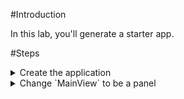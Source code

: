 #Introduction

In this lab, you'll generate a starter app.

#Steps

<details>
<summary>Create the application</summary>

Use a terminal window to navigate to the root of your Neo workspace, 
and run the following command. **Important:** Rather than taking all defaults, you _must_ choose the GoogleMaps option.

    npm run create-app-training

Name the app `Yelp`.

If you run the app you'll get a runtime error telling you the api key is missing.
You add the API key in the next step.

    Google Maps JavaScript API warning: NoApiKeys

??Add the Google Maps API key

Edit `apps/yelp/neo-config.json` and add an entry for _googleMapsApiKey_.

<pre style="color:lightgray;">
{
    "appPath": "../../apps/yelp/app.mjs",
    "basePath": "../../",
    "environment": "development",
    "mainPath": "../node_modules/neo.mjs/src/Main.mjs",
    "mainThreadAddons": [
        "DragDrop",
        "GoogleMaps",
        "Stylesheet"
    ],
    <span style="font-weight:bold;color:limegreen">"googleMapsApiKey": "AIzaSyCRj-EPE3H7PCzZtYCmDzln6sj7uPCGohA",</span>
    "workerBasePath": "../../node_modules/neo.mjs/src/worker/"
}
</pre>

Refresh your browser window and you should see the starter app without any warnings.
</details>

<details>
<summary>Change `MainView` to be a panel</summary>

Replace the entire contents of `MainView` with this code. 

<pre class="runnable readonly text">
import Base from '../../../node_modules/neo.mjs/src/container/Panel.mjs';
import Controller from './MainViewController.mjs';
import ViewModel from './MainViewModel.mjs';

class MainView extends Base {
    static config = {
        className: 'Junk.view.MainView',

        controller: {module: Controller},
        model: {module: ViewModel},

        headers: [{
            dock: 'top',
            html: 'banner'
        }, {
            dock: 'top',
            html: 'filter'
        }, {
            dock: 'right',
            html: 'details',
            width: 300
        }],
        items: [{
            html: 'tab container'
        }]
    }
}

Neo.applyClassConfig(MainView);

export default MainView;
</pre>

We'll learn about panels later, but in a nutshell, a panel is a container
that has a special `headers:[]` config that lets you add components to the
top, right, bottom, or left edges of the container.

What does the code do?

- Changes the view to be a panel
- Adds three docked headers which are placeholders for classes you'll create
    - The banner at the top
    - The filter container at the top
    - The business details container at the right

Verify that the app runs.

</details>